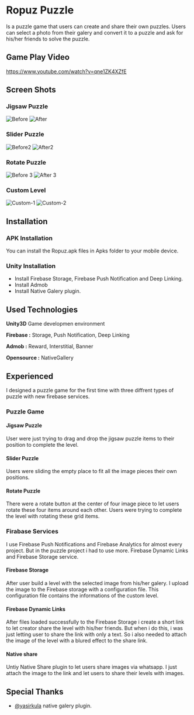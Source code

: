 
# Ropuz Puzzle

Is a puzzle game that users can create and share their own puzzles.
Users can select a photo from their galery and convert it to a puzzle and ask for his/her friends to solve the puzzle.

## Game Play Video
https://www.youtube.com/watch?v=qne1ZK4XZfE

## Screen Shots
### Jigsaw Puzzle
![Before](https://user-images.githubusercontent.com/20722654/153708348-876c7f4d-b3f1-4c43-bbd5-2e5bb336bfa0.png)
![After](https://user-images.githubusercontent.com/20722654/153708639-4bd69c57-c7b5-4206-af80-2ca617686cb0.PNG)

### Slider Puzzle
![Before2](https://user-images.githubusercontent.com/20722654/153708587-fed5fa9e-29d3-4686-9de4-658178137237.png)
![After2](https://user-images.githubusercontent.com/20722654/153708594-8849559a-2bd9-4bd1-96d7-cf0e2e4014ef.png)

### Rotate Puzzle
![Before 3](https://user-images.githubusercontent.com/20722654/153708681-a8b410be-7bd5-44a5-a18e-24ea00bc8bdf.png)
![After 3](https://user-images.githubusercontent.com/20722654/153708689-21233c47-30ae-4dc8-a73c-c32b3bef8aa5.png)

### Custom Level
![Custom-1](https://user-images.githubusercontent.com/20722654/153708839-7b5cb2c1-3319-41bf-a984-867b97ce1010.png)
![Custom-2](https://user-images.githubusercontent.com/20722654/153708841-4657a016-9282-4552-a579-2eaec2dc5e34.png)

## Installation
### APK Installation
You can install the Ropuz.apk files in Apks folder to your mobile device.
### Unity Installation
- Install Firebase Storage, Firebase Push Notification and Deep Linking.
- Install Admob
- Install Native Galery plugin.
    
## Used Technologies

**Unity3D** Game developmen environment

**Firebase :** Storage, Push Notification, Deep Linking

**Admob :** Reward, Interstitial, Banner

**Opensource :** NativeGallery

## Experienced
I designed a puzzle game for the first time with three diffrent types of puzzle with new firebase services.

### Puzzle Game
#### Jigsaw Puzzle
User were just trying to drag and drop the jigsaw puzzle items to their position to complete the level.
#### Slider Puzzle
Users were sliding the empty place to fit all the image pieces their own positions.
#### Rotate Puzzle
There were a rotate button at the center of four image piece to let users rotate these four items around each other.
Users were trying to complete the level with rotating these grid items.

### Firabase Services
I use Firebase Push Notifications and Firebase Analytics for almost every project.
But in the puzzle project i had to use more. 
Firebase Dynamic Links and Firebase Storage service.
#### Firebase Storage 
After user build a level with the selected image from his/her galery.
I upload the image to the Firebase storage with a configuration file.
This configuration file contains the informations of the custom level.
#### Firebase Dynamic Links
After files loaded successfully to the Firebase Storage i create a short link to let creator share the level with his/her friends.
But when i do this, i was just letting user to share the link with only a text. 
So i also needed to attach the image of the level with a blured effect to the share link.
#### Native share
Untiy Native Share plugin to let users share images via whatsapp.
I just attach the image to the link and let users to share their levels with images.
    
## Special Thanks

- [@yasirkula](https://github.com/yasirkula/) native galery plugin.



  
